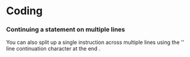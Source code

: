 # Coding

### Continuing a statement on multiple lines

You can also split up a single instruction across multiple lines using the '\' line continuation character at the end . 

